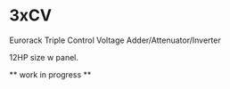 3xCV
====

Eurorack Triple Control Voltage Adder/Attenuator/Inverter

12HP size w panel. 

** work in progress **

